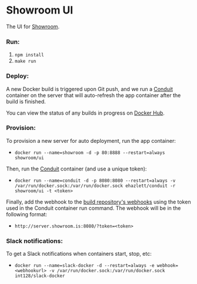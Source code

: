 Showroom UI
===========

The UI for [Showroom](https://new.showroom.is).

### Run:

1. `npm install`
2. `make run`

### Deploy:

A new Docker build is triggered upon Git push, and we run a [Conduit](https://github.com/ehazlett/conduit)
container on the server that will auto-refresh the app container after the build
is finished.

You can view the status of any builds in progress on [Docker Hub](https://registry.hub.docker.com/u/showroom/ui/builds_history/96275/).

### Provision:

To provision a new server for auto deployment, run the app container:

- `docker run --name=showroom -d -p 80:8888 --restart=always showroom/ui`

Then, run the [Conduit](https://github.com/ehazlett/conduit) container (and
use a unique token):

- `docker run --name=conduit -d -p 8080:8080 --restart=always -v /var/run/docker.sock:/var/run/docker.sock ehazlett/conduit -r showroom/ui -t <token>`

Finally, add the webhook to the [build repository's webhooks](https://registry.hub.docker.com/u/showroom/ui/settings/webhooks/)
using the token used in the Conduit container run command. The webhook will be
in the following format:

- `http://server.showroom.is:8080/?token=<token>`

### Slack notifications:

To get a Slack notifications when containers start, stop, etc:

- `docker run --name=slack-docker -d --restart=always -e webhook=<webhookurl> -v /var/run/docker.sock:/var/run/docker.sock int128/slack-docker`
